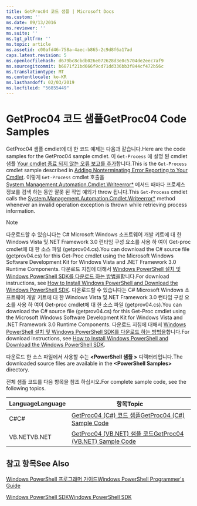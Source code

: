 ```yaml
---
title: GetProc04 코드 샘플 | Microsoft Docs
ms.custom: ''
ms.date: 09/13/2016
ms.reviewer: ''
ms.suite: ''
ms.tgt_pltfrm: ''
ms.topic: article
ms.assetid: c00afd46-758a-4aec-b865-2c9d8f6a17ad
caps.latest.revision: 5
ms.openlocfilehash: d679bc8cbdb026e072628d3e0c5704de2eec7af9
ms.sourcegitcommit: b6871f21bd666f9cd71dd336bb3f844cf472b56c
ms.translationtype: MT
ms.contentlocale: ko-KR
ms.lasthandoff: 02/03/2019
ms.locfileid: "56855449"
---
```

# <a name="getproc04-code-samples"></a><span data-ttu-id="b04a7-102">GetProc04 코드 샘플</span><span class="sxs-lookup"><span data-stu-id="b04a7-102">GetProc04 Code Samples</span></span>

<span data-ttu-id="b04a7-103">GetProc04 샘플 cmdlet에 대 한 코드 예제는 다음과 같습니다.</span><span class="sxs-lookup"><span data-stu-id="b04a7-103">Here are the code samples for the GetProc04 sample cmdlet.</span></span> <span data-ttu-id="b04a7-104">이 `Get-Process` 에 설명 된 cmdlet 샘플 [Your cmdlet 종료 되지 않는 오류 보고를 추가](../cmdlet/adding-non-terminating-error-reporting-to-your-cmdlet.md)합니다.</span><span class="sxs-lookup"><span data-stu-id="b04a7-104">This is the `Get-Process` cmdlet sample described in [Adding Nonterminating Error Reporting to Your Cmdlet](../cmdlet/adding-non-terminating-error-reporting-to-your-cmdlet.md).</span></span> <span data-ttu-id="b04a7-105">이렇게 `Get-Process` cmdlet 호출을 [System.Management.Automation.Cmdlet.Writeerror\*](/dotnet/api/System.Management.Automation.Cmdlet.WriteError) 메서드 때마다 프로세스 정보를 검색 하는 동안 잘못 된 작업 예외가 throw 됩니다.</span><span class="sxs-lookup"><span data-stu-id="b04a7-105">This `Get-Process` cmdlet calls the [System.Management.Automation.Cmdlet.Writeerror\*](/dotnet/api/System.Management.Automation.Cmdlet.WriteError) method whenever an invalid operation exception is thrown while retrieving process information.</span></span>

> [!NOTE]
> <span data-ttu-id="b04a7-106">다운로드할 수 있습니다는 C# Microsoft Windows 소프트웨어 개발 키트에 대 한 Windows Vista 및.NET Framework 3.0 런타임 구성 요소를 사용 하 여이 Get-proc cmdlet에 대 한 소스 파일 (getprov04.cs).</span><span class="sxs-lookup"><span data-stu-id="b04a7-106">You can download the C# source file (getprov04.cs) for this Get-Proc cmdlet using the Microsoft Windows Software Development Kit for Windows Vista and .NET Framework 3.0 Runtime Components.</span></span> <span data-ttu-id="b04a7-107">다운로드 지침에 대해서 [Windows PowerShell 설치 및 Windows PowerShell SDK를 다운로드 하는 방법을](/powershell/developer/installing-the-windows-powershell-sdk)합니다.</span><span class="sxs-lookup"><span data-stu-id="b04a7-107">For download instructions, see [How to Install Windows PowerShell and Download the Windows PowerShell SDK](/powershell/developer/installing-the-windows-powershell-sdk).</span></span>
> <span data-ttu-id="b04a7-108">다운로드할 수 있습니다는 C# Microsoft Windows 소프트웨어 개발 키트에 대 한 Windows Vista 및.NET Framework 3.0 런타임 구성 요소를 사용 하 여이 Get-proc cmdlet에 대 한 소스 파일 (getprov04.cs).</span><span class="sxs-lookup"><span data-stu-id="b04a7-108">You can download the C# source file (getprov04.cs) for this Get-Proc cmdlet using the Microsoft Windows Software Development Kit for Windows Vista and .NET Framework 3.0 Runtime Components.</span></span> <span data-ttu-id="b04a7-109">다운로드 지침에 대해서 [Windows PowerShell 설치 및 Windows PowerShell SDK를 다운로드 하는 방법을](/powershell/developer/installing-the-windows-powershell-sdk)합니다.</span><span class="sxs-lookup"><span data-stu-id="b04a7-109">For download instructions, see [How to Install Windows PowerShell and Download the Windows PowerShell SDK](/powershell/developer/installing-the-windows-powershell-sdk).</span></span>
>
> <span data-ttu-id="b04a7-110">다운로드 한 소스 파일에서 사용할 수는  **\<PowerShell 샘플 >** 디렉터리입니다.</span><span class="sxs-lookup"><span data-stu-id="b04a7-110">The downloaded source files are available in the **\<PowerShell Samples>** directory.</span></span>

<span data-ttu-id="b04a7-111">전체 샘플 코드를 다음 항목을 참조 하십시오.</span><span class="sxs-lookup"><span data-stu-id="b04a7-111">For complete sample code, see the following topics.</span></span>

|<span data-ttu-id="b04a7-112">Language</span><span class="sxs-lookup"><span data-stu-id="b04a7-112">Language</span></span>|<span data-ttu-id="b04a7-113">항목</span><span class="sxs-lookup"><span data-stu-id="b04a7-113">Topic</span></span>|
|--------------|-----------|
|<span data-ttu-id="b04a7-114">C#</span><span class="sxs-lookup"><span data-stu-id="b04a7-114">C#</span></span>|[<span data-ttu-id="b04a7-115">GetProc04 (C#) 코드 샘플</span><span class="sxs-lookup"><span data-stu-id="b04a7-115">GetProc04 (C#) Sample Code</span></span>](./getproc04-csharp-sample-code.md)|
|<span data-ttu-id="b04a7-116">VB.NET</span><span class="sxs-lookup"><span data-stu-id="b04a7-116">VB.NET</span></span>|[<span data-ttu-id="b04a7-117">GetProc04 (VB.NET) 샘플 코드</span><span class="sxs-lookup"><span data-stu-id="b04a7-117">GetProc04 (VB.NET) Sample Code</span></span>](./getproc04-vb-net-sample-code.md)|

## <a name="see-also"></a><span data-ttu-id="b04a7-118">참고 항목</span><span class="sxs-lookup"><span data-stu-id="b04a7-118">See Also</span></span>

[<span data-ttu-id="b04a7-119">Windows PowerShell 프로그래머 가이드</span><span class="sxs-lookup"><span data-stu-id="b04a7-119">Windows PowerShell Programmer's Guide</span></span>](./windows-powershell-programmer-s-guide.md)

[<span data-ttu-id="b04a7-120">Windows PowerShell SDK</span><span class="sxs-lookup"><span data-stu-id="b04a7-120">Windows PowerShell SDK</span></span>](../windows-powershell-reference.md)